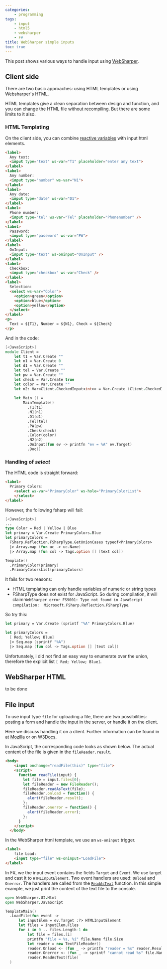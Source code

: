 ```yaml
---
categories:
    - programming
tags:
    - input
    - html5
    - websharper
    - F#
title: WebSharper simple inputs
toc: true
---
```


This post shows various ways to handle input using [WebSharper]({{site.websharper_link}}).

## Client side

There are two basic approaches: using HTML templates or using Websharper's HTML.

HTML templates give a clean separation between design and function, and you can change the HTML file without recompiling. But there are some limits to it also. 

### HTML Templating

On the client side, you can combine [reactive variables][ws-inputs] with input html elements.

```html
<label>
  Any text:
  <input type="text" ws-var="T1" placeholder="enter any text">
</label>
<label>
  Any number:
  <input type="number" ws-var="N1">
</label>
<label>
  Any date:
  <input type="date" ws-var="D1">
</label>
<label>
  Phone number: 
  <input type="tel" ws-var="Tel" placeholder="Phonenumber" />
</label>
<label>
  Password:
  <input type="password" ws-var="PW">
</label>
<label>
  OnInput:
  <input type="text" ws-oninput="OnInput" />
</label>
<label>
  Checkbox:
  <input type="checkbox" ws-var="Check" />
</label>
<label>
  Selection:
  <select ws-var="Color">
    <option>green</option>
    <option>blue</option>
    <option>yellow</option>
  </select>
</label>
<p>
  Text = ${T1}, Number = ${N1}, Check = ${Check}
</p>
```

And in the code:

```fsharp
[<JavaScript>]
module Client =
    let t1 = Var.Create ""
    let n1 = Var.Create 0
    let d1 = Var.Create ""
    let tel = Var.Create ""
    let pw = Var.Create ""
    let check = Var.Create true
    let color = Var.Create ""
    let n2: Var<Client.CheckedInput<int>> = Var.Create (Client.CheckedInput<int>.Blank "0")
    
    let Main () =
        MainTemplate()
          .T1(t1)
          .N1(n1)
          .D1(d1)
          .Tel(tel)
          .PW(pw)
          .Check(check)
          .Color(color)
          .N2(n2)
          .OnInput(fun ev -> printfn "ev = %A" ev.Target)
          .Doc()
```


### Handling of *select*

The HTML code is straight forward:

```html
<label>
  Primary Colors:
    <select ws-var="PrimaryColor" ws-hole="PrimaryColorList">
    </select>
</label>
```

However, the following fsharp will fail:

```fsharp
[<JavaScript>]
...
type Color = Red | Yellow | Blue
let primary = Var.Create PrimaryColors.Blue
let primaryColors = 
  FSharp.Reflection.FSharpType.GetUnionCases typeof<PrimaryColors>
  |> Array.map (fun uc -> uc.Name)
  |> Array.map (fun col -> Tags.option [] [text col])

Template()
  .PrimaryColor(primary)
  .PrimaryColorsList(primaryColors)
```

It fails for two reasons:

- HTML templating can only handle variables of numeric or string types
- FSharpType does not exist for JavaScript. So during compilation, it will claim `WebSharper error FS9001: Type not found in JavaScript compilation:  Microsoft.FSharp.Reflection.FSharpType`.


So try this:

```fsharp
let primary = Var.Create (sprintf "%A" PrimaryColors.Blue)

let primaryColors = 
  [ Red; Yellow; Blue]
  |> Seq.map (sprintf "%A")   
  |> Seq.map (fun col -> Tags.option [] [text col])

```

Unfortunately, i did not find an easy way to enumerate over the union, therefore the explicit list `[ Red; Yellow; Blue]`.

## WebSharper HTML

to be done

## File input

To use input type `file` for uploading a file, there are two possibilities: posting a form and handle the input in the server, or handle it on the client.

Here we discuss handling it on a client. Further information can be found in at [Mozilla][mozilla-file] or on [W3Docs](https://www.w3docs.com/learn-javascript/file-and-filereader.html).


In JavaScript, the corresponding code looks as shown below. The actual content of the file is given in the `fileReader.result`.

````html
<body>
    <input onchange="readFile(this)" type="file">
    <script>
      function readFile(input) {
        let file = input.files[0]; 
        let fileReader = new FileReader(); 
        fileReader.readAsText(file); 
        fileReader.onload = function() {
          alert(fileReader.result);
        }; 
        fileReader.onerror = function() {
          alert(fileReader.error);
        }; 
      }
    </script>
  </body>
````

In the WebSharper html template, we use an `ws-oninput` trigger.

```html
<label>
    file Load:
    <input type="file" ws-oninput="LoadFile">
</label>
```

In F#, we the input event contains the fields `Target` and `Event`. We use target and cast it to `HTMLInputElement`. Two event handlers are used: `Onload` and `Onerror`. The handlers are called from the [`ReadAsText`][moz-readAsText] function. In this simple example, we just print the content of the text file to the console.

````fsharp
open WebSharper.UI.Html
open WebSharper.JavaScript

TemplateMain()
  .LoadFile(fun event -> 
      let inputElem = ev.Target :?> HTMLInputElement
      let files = inputElem.Files
      for i in 0 .. files.Length-1 do
          let file = files.[i]
          printfn "file = %s, %i" file.Name file.Size
          let reader = new TextFileReader()
          reader.Onload <- (fun _ -> printfn "reader = %s" reader.Result)
          reader.Onerror <- (fun _ -> sprintf "cannot read %s" file.Name |> JS.Alert)
          reader.ReadAsText(file)
  )
````


[ws-inputs]: https://developers.websharper.com/docs/v4.x/fs/ui
[mozilla-file]: https://developer.mozilla.org/en-US/docs/Web/API/File/Using_files_from_web_applications
[moz-readAsText]: https://developer.mozilla.org/en-US/docs/Web/API/FileReader/readAsText

